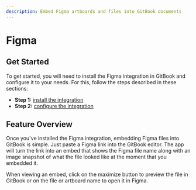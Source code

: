 ```yaml
---
description: Embed Figma artboards and files into GitBook documents
---
```


# Figma

## Get Started

To get started, you will need to install the Figma integration in GitBook and configure it to your needs. For this, follow the steps described in these sections:

* **Step 1:** [install the integration](../install-an-integration.md)
* **Step 2:** [configure the integration](configure.md)

## Feature Overview

Once you've installed the Figma integration, embedding Figma files into GitBook is simple. Just paste a Figma link into the GitBook editor. The app will turn the link into an embed that shows the Figma file name along with an image snapshot of what the file looked like at the moment that you embedded it.

When viewing an embed, click on the maximize button to preview the file in GitBook or on the file or artboard name to open it in Figma.
